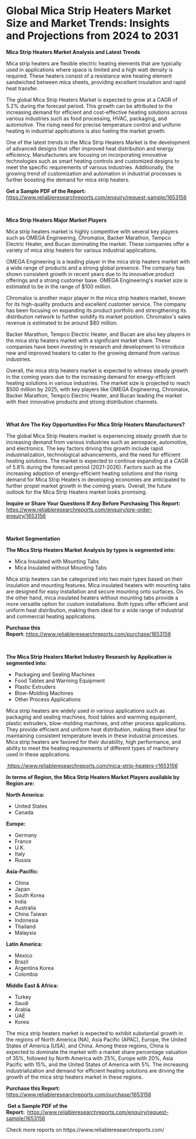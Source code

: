 <p><h1>Global Mica Strip Heaters Market Size and Market Trends: Insights and Projections from 2024 to 2031</h1></p><p><strong>Mica Strip Heaters Market Analysis and Latest Trends</strong></p>
<p><p>Mica strip heaters are flexible electric heating elements that are typically used in applications where space is limited and a high watt density is required. These heaters consist of a resistance wire heating element sandwiched between mica sheets, providing excellent insulation and rapid heat transfer.</p><p>The global Mica Strip Heaters Market is expected to grow at a CAGR of 5.2% during the forecast period. This growth can be attributed to the increasing demand for efficient and cost-effective heating solutions across various industries such as food processing, HVAC, packaging, and automotive. The rising need for precise temperature control and uniform heating in industrial applications is also fueling the market growth.</p><p>One of the latest trends in the Mica Strip Heaters Market is the development of advanced designs that offer improved heat distribution and energy efficiency. Manufacturers are focusing on incorporating innovative technologies such as smart heating controls and customized designs to meet the specific requirements of various industries. Additionally, the growing trend of customization and automation in industrial processes is further boosting the demand for mica strip heaters.</p></p>
<p><strong>Get a Sample PDF of the Report:&nbsp;</strong> <a href="https://www.reliableresearchreports.com/enquiry/request-sample/1653156">https://www.reliableresearchreports.com/enquiry/request-sample/1653156</a></p>
<p>&nbsp;</p>
<p><strong>Mica Strip Heaters Major Market Players</strong></p>
<p><p>Mica strip heaters market is highly competitive with several key players such as OMEGA Engineering, Chromalox, Backer Marathon, Tempco Electric Heater, and Bucan dominating the market. These companies offer a variety of mica strip heaters for various industrial applications.</p><p>OMEGA Engineering is a leading player in the mica strip heaters market with a wide range of products and a strong global presence. The company has shown consistent growth in recent years due to its innovative product offerings and a strong customer base. OMEGA Engineering's market size is estimated to be in the range of $100 million.</p><p>Chromalox is another major player in the mica strip heaters market, known for its high-quality products and excellent customer service. The company has been focusing on expanding its product portfolio and strengthening its distribution network to further solidify its market position. Chromalox's sales revenue is estimated to be around $80 million.</p><p>Backer Marathon, Tempco Electric Heater, and Bucan are also key players in the mica strip heaters market with a significant market share. These companies have been investing in research and development to introduce new and improved heaters to cater to the growing demand from various industries.</p><p>Overall, the mica strip heaters market is expected to witness steady growth in the coming years due to the increasing demand for energy-efficient heating solutions in various industries. The market size is projected to reach $500 million by 2025, with key players like OMEGA Engineering, Chromalox, Backer Marathon, Tempco Electric Heater, and Bucan leading the market with their innovative products and strong distribution channels.</p></p>
<p>&nbsp;</p>
<p><strong>What Are The Key Opportunities For Mica Strip Heaters Manufacturers?</strong></p>
<p><p>The global Mica Strip Heaters market is experiencing steady growth due to increasing demand from various industries such as aerospace, automotive, and electronics. The key factors driving this growth include rapid industrialization, technological advancements, and the need for efficient heating solutions. The market is expected to continue expanding at a CAGR of 5.8% during the forecast period (2021-2026). Factors such as the increasing adoption of energy-efficient heating solutions and the rising demand for Mica Strip Heaters in developing economies are anticipated to further propel market growth in the coming years. Overall, the future outlook for the Mica Strip Heaters market looks promising.</p></p>
<p><strong>Inquire or Share Your Questions If Any Before Purchasing This Report:</strong> <a href="https://www.reliableresearchreports.com/enquiry/pre-order-enquiry/1653156">https://www.reliableresearchreports.com/enquiry/pre-order-enquiry/1653156</a></p>
<p>&nbsp;</p>
<p><strong>Market Segmentation</strong></p>
<p><strong>The Mica Strip Heaters Market Analysis by types is segmented into:</strong></p>
<p><ul><li>Mica Insulated with Mounting Tabs</li><li>Mica Insulated without Mounting Tabs</li></ul></p>
<p><p>Mica strip heaters can be categorized into two main types based on their insulation and mounting features. Mica insulated heaters with mounting tabs are designed for easy installation and secure mounting onto surfaces. On the other hand, mica insulated heaters without mounting tabs provide a more versatile option for custom installations. Both types offer efficient and uniform heat distribution, making them ideal for a wide range of industrial and commercial heating applications.</p></p>
<p><strong>Purchase this Report:&nbsp;</strong><a href="https://www.reliableresearchreports.com/purchase/1653156">https://www.reliableresearchreports.com/purchase/1653156</a></p>
<p>&nbsp;</p>
<p><strong>The Mica Strip Heaters Market Industry Research by Application is segmented into:</strong></p>
<p><ul><li>Packaging and Sealing Machines</li><li>Food Tables and Warming Equipment</li><li>Plastic Extruders</li><li>Blow-Molding Machines</li><li>Other Process Applications</li></ul></p>
<p><p>Mica strip heaters are widely used in various applications such as packaging and sealing machines, food tables and warming equipment, plastic extruders, blow-molding machines, and other process applications. They provide efficient and uniform heat distribution, making them ideal for maintaining consistent temperature levels in these industrial processes. Mica strip heaters are favored for their durability, high performance, and ability to meet the heating requirements of different types of machinery used in these applications.</p></p>
<p><a href="https://www.reliableresearchreports.com/mica-strip-heaters-r1653156">&nbsp;https://www.reliableresearchreports.com/mica-strip-heaters-r1653156</a></p>
<p><strong>In terms of Region, the Mica Strip Heaters Market Players available by Region are:</strong></p>
<p>
    <p> <strong> North America: </strong>
        <ul>
            <li>United States</li>
            <li>Canada</li>
        </ul>
        </p> 
    <p> <strong> Europe: </strong>
        <ul>
            <li>Germany</li>
            <li>France</li>
            <li>U.K.</li>
            <li>Italy</li>
            <li>Russia</li>
        </ul>
        </p> 
    <p> <strong> Asia-Pacific: </strong>
        <ul>
            <li>China</li>
            <li>Japan</li>
            <li>South Korea</li>
            <li>India</li>
            <li>Australia</li>
            <li>China Taiwan</li>
            <li>Indonesia</li>
            <li>Thailand</li>
            <li>Malaysia</li>
        </ul>
        </p> 
    <p> <strong> Latin America: </strong>
        <ul>
            <li>Mexico</li>
            <li>Brazil</li>
            <li>Argentina Korea</li>
            <li>Colombia</li>
        </ul>
        </p> 
    <p> <strong> Middle East & Africa: </strong>
        <ul>
            <li>Turkey</li>
            <li>Saudi</li>
            <li>Arabia</li>
            <li>UAE</li>
            <li>Korea</li>
        </ul>
    </p>
    </p>
<p><p>The mica strip heaters market is expected to exhibit substantial growth in the regions of North America (NA), Asia Pacific (APAC), Europe, the United States of America (USA), and China. Among these regions, China is expected to dominate the market with a market share percentage valuation of 35%, followed by North America with 25%, Europe with 20%, Asia Pacific with 15%, and the United States of America with 5%. The increasing industrialization and demand for efficient heating solutions are driving the growth of the mica strip heaters market in these regions.</p></p>
<p><strong>Purchase this Report: </strong><a href="https://www.reliableresearchreports.com/purchase/1653156">https://www.reliableresearchreports.com/purchase/1653156</a></p>
<p>&nbsp;<strong>Get a Sample PDF of the Report:&nbsp;&nbsp;</strong><a href="https://www.reliableresearchreports.com/enquiry/request-sample/1653156">https://www.reliableresearchreports.com/enquiry/request-sample/1653156</a></p>
<p><strong></strong></p>
<p>Check more reports on https://www.reliableresearchreports.com/</p>